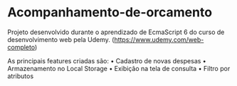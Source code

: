 # Acompanhamento-de-orcamento


Projeto desenvolvido durante o aprendizado de EcmaScript 6 do curso de desenvolvimento web pela Udemy.
(https://www.udemy.com/web-completo)

As principais features criadas são:
• Cadastro de novas despesas
• Armazenamento no Local Storage
• Exibição na tela de consulta
• Filtro por atributos

